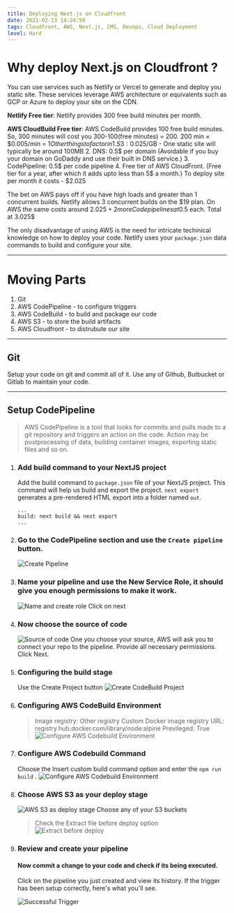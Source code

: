 ```yaml
---
title: Deploying Next.js on Cloudfront
date: 2021-02-13 14:24:59
tags: Cloudfront, AWS, Next.js, CMS, Devops, Cloud Deployment
level: Hard
---
```


# Why deploy Next.js on Cloudfront ?
You can use services such as Netlify or Vercel to generate and deploy you static site. These services leverage AWS architecture or equivalents such as GCP or Azure to deploy your site on the CDN. 


**Netlify Free tier**: Netlify provides 300 free build minutes per month.


**AWS CloudBuild Free tier**: AWS CodeBuild provides 100 free build minutes. So, 300 minutes will cost you 300-100(free minutes) = 200. 200 min × $0.005/min = $1
    Other things to factor in 
        1. S3: 0.025$/GB - One static site will typically be around 100MB
        2. DNS: 0.5$ per domain (Avoidable if you buy your domain on GoDaddy and use their built in DNS service.)
        3. CodePipeline: 0.5$ per code pipeline
        4. Free tier of AWS CloudFront. (Free tier for a year, after which it adds upto less than 5$ a month.)
    To deploy site per month it costs - $2.025

The bet on AWS pays off if you have high loads and greater than 1 concurrent builds.
Netlify allows 3 concurrent builds on the $19 plan. On AWS the same costs around $2.025 + 2 more Code pipelines at 0.5$ each. Total at 3.025$

The only disadvantage of using AWS is the need for intricate techinical knowledge on how to deploy your code. Netlify uses your `package.json` data commands to build and configure your site.

----

# Moving Parts
1. Git
2. AWS CodePipeline - to configure triggers
3. AWS CodeBuild - to build and package our code
4. AWS S3 - to store the build artifacts
5. AWS Cloudfront - to distrubute our site

----

## Git
Setup your code on git and commit all of it.
Use any of Github, Butbucket or Gitlab to maintain your code.

----

## Setup CodePipeline

> AWS CodePipeline is a tool that looks for commits and pulls made to a git repository and triggers an action on the code. Action may be postprocessing of data, building container images, exporting static files and so on.

1. ### Add build command to your NextJS project
    Add the build command to `package.json` file of your NextJS project. This command will help us build and export the project. `next export` generates a pre-rendered HTML export into a folder named `out`.
    ```
    ...
    build: next build && next export
    ...
    ```
1. ### Go to the CodePipeline section and use the `Create pipeline` button.
    ![Create Pipeline](https://res.cloudinary.com/poorna/image/upload/c_scale,w_900/v1612627201/my-blog/Screenshot_2021-02-06_CodePipeline_-_AWS_Developer_Tools.png)
2. ### Name your pipeline and use the New Service Role, it should give you enough permissions to make it work.
    ![Name and create role](https://res.cloudinary.com/poorna/image/upload/c_scale,w_900/v1612627422/my-blog/Screenshot_2021-02-06_CodePipeline_-_AWS_Developer_Tools_2.png)
    Click on next
3. ### Now choose the source of code
    ![Source of code](https://res.cloudinary.com/poorna/image/upload/c_scale,w_900/v1612627533/my-blog/Screenshot_2021-02-06_CodePipeline_-_AWS_Developer_Tools_3.png)
    One you choose your source, AWS will ask you to connect your repo to the pipeline. Provide all necessary permissions.
    Click Next.
4. ### Configuring the build stage
    Use the Create Project button
    ![Create CodeBuild Project](https://res.cloudinary.com/poorna/image/upload/v1613212748/my-blog/Screenshot_2021-02-13_CodePipeline_-_AWS_Developer_Tools.png)
5. ### Configuring AWS CodeBuild Environment
    > Image registry: Other registry
    > Custom Docker image registry URL: registry.hub.docker.com/library/node:alpine
    > Previleged: True
    ![Configure AWS Codebuild Environment](https://res.cloudinary.com/poorna/image/upload/v1613212593/my-blog/Screenshot_2021-02-13_CodeBuild_-_AWS_Developer_Tools.png)
6. ### Configure AWS Codebuild Command
    Choose the Insert custom build command option and enter the `npm run build` .
    ![Configure AWS Codebuild Environment](https://res.cloudinary.com/poorna/image/upload/v1613213066/my-blog/Screenshot_2021-02-13_CodeBuild_-_AWS_Developer_Tools_1.png)
5. ### Choose AWS S3 as your deploy stage
    ![AWS S3 as deploy stage](https://res.cloudinary.com/poorna/image/upload/v1612627954/my-blog/Screenshot_2021-02-06_CodePipeline_-_AWS_Developer_Tools_5.png)
    Choose any of your S3 buckets
    > Check the Extract file before deploy option
    ![Extract before deploy](https://res.cloudinary.com/poorna/image/upload/v1612628101/my-blog/Screenshot_2021-02-06_CodePipeline_-_AWS_Developer_Tools_6.png)
6. ### Review and create your pipeline

    #### Now commit a change to your code and check if its being executed.
    Click on the pipeline you just created and view its history. If the trigger has been setup correctly, here's what you'll see.

    ![Successful Trigger](https://res.cloudinary.com/poorna/image/upload/c_scale,w_900/v1612628312/my-blog/Screenshot_2021-02-06_CodePipeline_-_AWS_Developer_Tools_7.png)